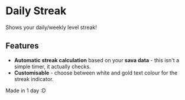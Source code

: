 # Daily Streak

Shows your daily/weekly level streak! 

## Features

- **Automatic streak calculation** based on your **sava data** - this isn't a simple timer, it actually checks.
- **Customisable** - choose between white and gold text colour for the streak indicator.


Made in 1 day :D